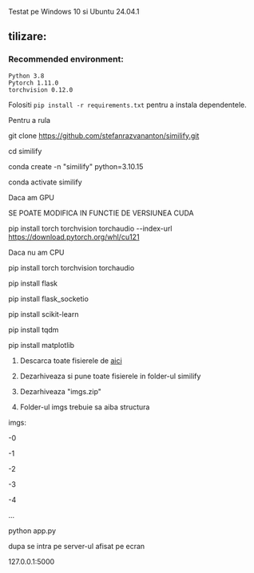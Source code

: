 Testat pe Windows 10 si Ubuntu 24.04.1



## tilizare:
### Recommended environment:
```
Python 3.8
Pytorch 1.11.0
torchvision 0.12.0
```
Folositi ```pip install -r requirements.txt``` pentru a instala dependentele.


Pentru a rula

git clone https://github.com/stefanrazvananton/similify.git

cd similify

conda create -n "similify" python=3.10.15

conda activate similify

Daca am GPU

SE POATE MODIFICA IN FUNCTIE DE VERSIUNEA CUDA

pip install torch torchvision torchaudio --index-url https://download.pytorch.org/whl/cu121

Daca nu am CPU

pip install torch torchvision torchaudio





pip install flask

pip install flask_socketio

pip install scikit-learn

pip install tqdm

pip install matplotlib



1) Descarca toate fisierele de [aici](https://drive.google.com/drive/folders/1G0QzBbvXwsseRG2pP00NVewOMW88wLib?usp=sharing)
   
3) Dezarhiveaza si pune toate fisierele in folder-ul similify
   
5) Dezarhiveaza  "imgs.zip"
   
7) Folder-ul imgs trebuie sa aiba structura

imgs:

-0

-1

-2

-3

-4

...

python app.py

dupa se intra pe server-ul afisat pe ecran

127.0.0.1:5000
